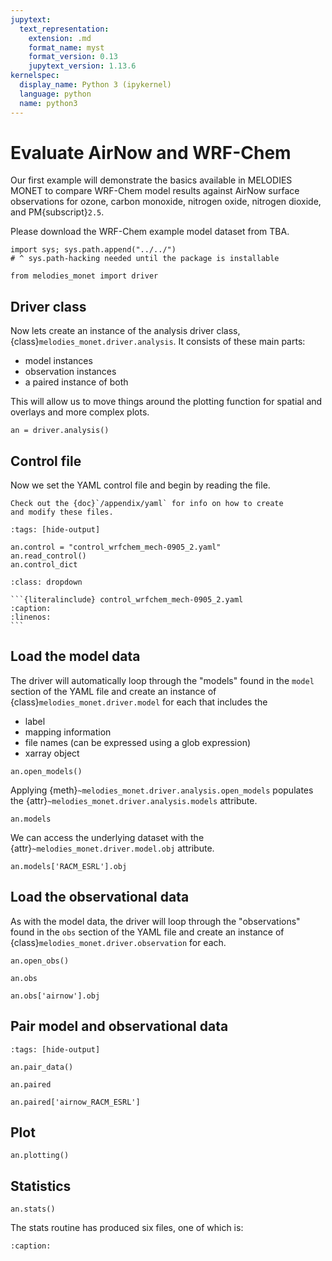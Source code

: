 ```yaml
---
jupytext:
  text_representation:
    extension: .md
    format_name: myst
    format_version: 0.13
    jupytext_version: 1.13.6
kernelspec:
  display_name: Python 3 (ipykernel)
  language: python
  name: python3
---
```


# Evaluate AirNow and WRF-Chem

Our first example will demonstrate the basics available in MELODIES MONET to 
compare WRF-Chem model results against AirNow surface observations for ozone, 
carbon monoxide, nitrogen oxide, nitrogen dioxide, and PM{subscript}`2.5`.

Please download the WRF-Chem example model dataset from TBA.

```{code-cell} ipython3
import sys; sys.path.append("../../")
# ^ sys.path-hacking needed until the package is installable

from melodies_monet import driver
```

## Driver class

Now lets create an instance of the analysis driver class, {class}`melodies_monet.driver.analysis`.
It consists of these main parts:
* model instances
* observation instances
* a paired instance of both

This will allow us to move things around the plotting function for
spatial and overlays and more complex plots.

```{code-cell} ipython3
an = driver.analysis()
```

## Control file

Now we set the YAML control file and begin by reading the file.

```{note}
Check out the {doc}`/appendix/yaml` for info on how to create
and modify these files.
```

```{code-cell} ipython3
:tags: [hide-output]

an.control = "control_wrfchem_mech-0905_2.yaml"
an.read_control()
an.control_dict
```

````{admonition} Note: This is the file that was loaded.
:class: dropdown

```{literalinclude} control_wrfchem_mech-0905_2.yaml
:caption:
:linenos:
```
````

## Load the model data

The driver will automatically loop through the "models" found in the `model` section
of the YAML file and create an instance of {class}`melodies_monet.driver.model` for each
that includes the
* label
* mapping information
* file names (can be expressed using a glob expression)
* xarray object

```{code-cell} ipython3
an.open_models()
```

Applying {meth}`~melodies_monet.driver.analysis.open_models`
populates the {attr}`~melodies_monet.driver.analysis.models` attribute.

```{code-cell} ipython3
an.models
```

We can access the underlying dataset with the
{attr}`~melodies_monet.driver.model.obj` attribute.

```{code-cell} ipython3
an.models['RACM_ESRL'].obj
```

## Load the observational data

As with the model data, the driver will loop through the "observations" found in
the `obs` section of the YAML file and create an instance of
{class}`melodies_monet.driver.observation` for each.

```{code-cell} ipython3
an.open_obs()
```

```{code-cell} ipython3
an.obs
```

```{code-cell} ipython3
an.obs['airnow'].obj
```

## Pair model and observational data

```{code-cell} ipython3
:tags: [hide-output]

an.pair_data()
```

```{code-cell} ipython3
an.paired
```

```{code-cell} ipython3
an.paired['airnow_RACM_ESRL']
```

## Plot

```{code-cell} ipython3
an.plotting()
```

## Statistics

```{code-cell} ipython3
an.stats()
```

The stats routine has produced six files, one of which is:
```{literalinclude} output/airnow_wrfchem/stats.OZONE.all.CONUS.2019-09-05_06.2019-09-06_06.csv
:caption:
```
